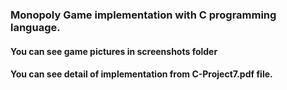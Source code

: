 ### Monopoly Game implementation with C programming language.
#### You can see game pictures in screenshots folder
#### You can see detail of implementation from C-Project7.pdf file.
